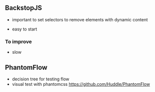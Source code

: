 ## BackstopJS
- important to set selectors to remove elements with dynamic content 

- easy to start
### To improve
- slow

## PhantomFlow
- decision tree for testing flow
- visual test with phantomcss
https://github.com/Huddle/PhantomFlow
